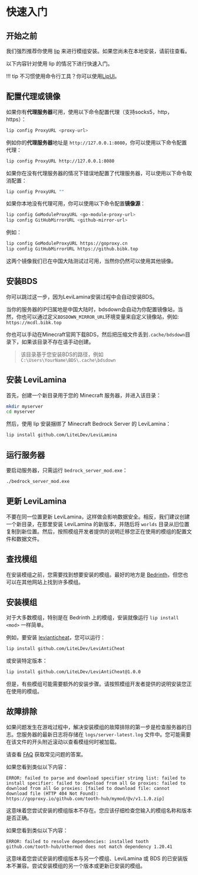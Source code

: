 # 快速入门

## 开始之前

我们强烈推荐你使用 [lip](https://futrime.github.io/lip/zh/install/) 来进行模组安装。如果您尚未在本地安装，请前往查看。

以下内容针对使用 lip 的情况下进行快速入门。

!!! tip
    不习惯使用命令行工具？你可以使用[LipUI](https://github.com/futrime/lipui)。

## 配置代理或镜像

如果你有**代理服务器**可用，使用以下命令配置代理（支持socks5，http，https）：

```sh
lip config ProxyURL <proxy-url>
```

例如你的**代理服务器**地址是 `http://127.0.0.1:8080`，你可以使用以下命令配置代理：

```sh
lip config ProxyURL http://127.0.0.1:8080
```

如果你在没有代理服务器的情况下错误地配置了代理服务器，可以使用以下命令取消配置：

```sh
lip config ProxyURL ""
```

如果你本地没有代理可用，你可以使用以下命令配置**镜像源**：

```sh
lip config GoModuleProxyURL <go-module-proxy-url>
lip config GitHubMirrorURL <github-mirror-url>
```

例如：

```sh
lip config GoModuleProxyURL https://goproxy.cn
lip config GitHubMirrorURL https://github.bibk.top
```

这两个镜像我们已在中国大陆测试过可用，当然你仍然可以使用其他镜像。

## 安装BDS

你可以跳过这一步，因为LeviLamina安装过程中会自动安装BDS。

当你的服务器的IP归属地是中国大陆时，bdsdown会自动为你配置镜像站，当然，你也可以通过定义`BDSDOWN_MIRROR_URL`环境变量来自定义镜像站，例如: `https://mcdl.bibk.top`

你也可以手动在Minecraft官网下载BDS，然后把压缩文件丢到`.cache/bdsdown`目录下，如果该目录不存在请手动创建。  
> 该目录基于您安装BDS的路径，例如`C:\Users\YourName\BDS\.cache\bdsdown`

## 安装 LeviLamina

首先，创建一个新目录用于您的 Minecraft 服务器，并进入该目录：

```sh
mkdir myserver
cd myserver
```

然后，使用 lip 安装捆绑了 Minecraft Bedrock Server 的 LeviLamina：

```sh
lip install github.com/LiteLDev/LeviLamina
```

## 运行服务器

要启动服务器，只需运行 `bedrock_server_mod.exe`：

```sh
./bedrock_server_mod.exe
```

## 更新 LeviLamina

不要在同一位置更新 LeviLamina，这样做会影响数据安全。相反，我们建议创建一个新目录，在那里安装 LeviLamina 的新版本，并随后将 `worlds` 目录从旧位置复制到新位置。然后，按照模组开发者提供的说明迁移您正在使用的模组的配置文件和数据文件。

## 查找模组

在安装模组之前，您需要找到想要安装的模组。最好的地方是 [Bedrinth](https://bedrinth.com)，但您也可以在其他网站上找到许多模组。

## 安装模组

对于大多数模组，特别是在 Bedrinth 上的模组，安装就像运行 `lip install <mod>` 一样简单。

例如，要安装 [levianticheat](https://github.com/LiteLDev/LeviAntiCheat)，您可以运行：

```sh
lip install github.com/LiteLDev/LeviAntiCheat
```

或安装特定版本：

```sh
lip install github.com/LiteLDev/LeviAntiCheat@1.0.0
```

但是，有些模组可能需要额外的安装步骤。请按照模组开发者提供的说明安装您正在使用的模组。

## 故障排除

如果问题发生在游戏过程中，解决安装模组的故障排除的第一步是检查服务器的日志。您服务器的最新日志将存储在 `logs/server-latest.log` 文件中。您可能需要在该文件的开头附近滚动以查看模组何时被加载。

请查看 [FAQ](faq.md) 获取常见问题的答案。

如果您看到类似以下内容：

```plaintext
ERROR: failed to parse and download specifier string list: failed to install specifier: failed to download from all Go proxies: failed to download from all Go proxies: [failed to download file: cannot download file (HTTP 404 Not Found): https://goproxy.io/github.com/tooth-hub/mymod/@v/v1.1.0.zip]
```

这意味着您尝试安装的模组版本不存在。您应该仔细检查您输入的模组名称和版本是否正确。

如果您看到类似以下内容：

```plaintext
ERROR: failed to resolve dependencies: installed tooth github.com/tooth-hub/othermod does not match dependency 1.20.41
```

这意味着您尝试安装的模组版本与另一个模组、LeviLamina 或 BDS 的已安装版本不兼容。尝试安装模组的另一个版本或更新已安装的模组。

